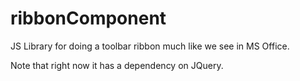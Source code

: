 # ribbonComponent
JS Library for doing a toolbar ribbon much like we see in MS Office.

Note that right now it has a dependency on JQuery.
